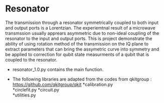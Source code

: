 # Resonator

The transmission through a resonator symmetrically coupled to both input and output ports is a Lorentzian. The experiemtnal result of a microwave transmssion usually apprears asymmetric due to non-ideal coupling of the resonator to the input and output ports. This is project demonstrate the ability of using rotation method of the transmission on the IQ plane to extract parameters that can bring the assymetric curve into symmetry and be applied to correction for qubit state measurments of a qubit that is coupled to the resonator. 

* resonator_1.0.py	contains the main function. 

* The following libraries are adapted from the codes from qkitgroup : https://github.com/qkitgroup/qkit
  *calibration.py	
  *circlefit.py	
  *circuit.py	
  *utilities.py

